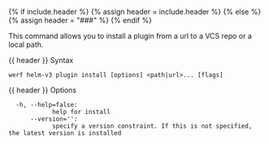 {% if include.header %}
{% assign header = include.header %}
{% else %}
{% assign header = "###" %}
{% endif %}

This command allows you to install a plugin from a url to a VCS repo or a local path.


{{ header }} Syntax

```shell
werf helm-v3 plugin install [options] <path|url>... [flags]
```

{{ header }} Options

```shell
  -h, --help=false:
            help for install
      --version='':
            specify a version constraint. If this is not specified, the latest version is installed
```

